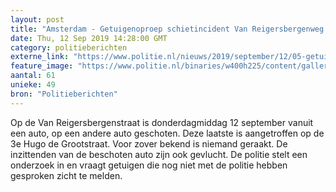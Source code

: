 ```yaml
---
layout: post
title: "Amsterdam - Getuigenoproep schietincident Van Reigersbergenweg (update voertuigen)"
date: Thu, 12 Sep 2019 14:28:00 GMT
category: politieberichten
externe_link: "https://www.politie.nl/nieuws/2019/september/12/05-getuigenoproep-schietincident-van-reigersbergenweg.html"
feature_image: "https://www.politie.nl/binaries/w400h225/content/gallery/politie/blogs/fotos-blogs-t-m-2015/politiemotor.jpg"
aantal: 61
unieke: 49
bron: "Politieberichten"
---
```


Op de Van Reigersbergenstraat is donderdagmiddag 12 september  vanuit een auto, op een andere auto geschoten. Deze laatste is aangetroffen op de 3e Hugo de Grootstraat. Voor zover bekend is niemand geraakt. De inzittenden van de beschoten auto zijn ook gevlucht. De politie stelt een onderzoek in en vraagt getuigen die nog niet met de politie hebben gesproken zicht te melden.
